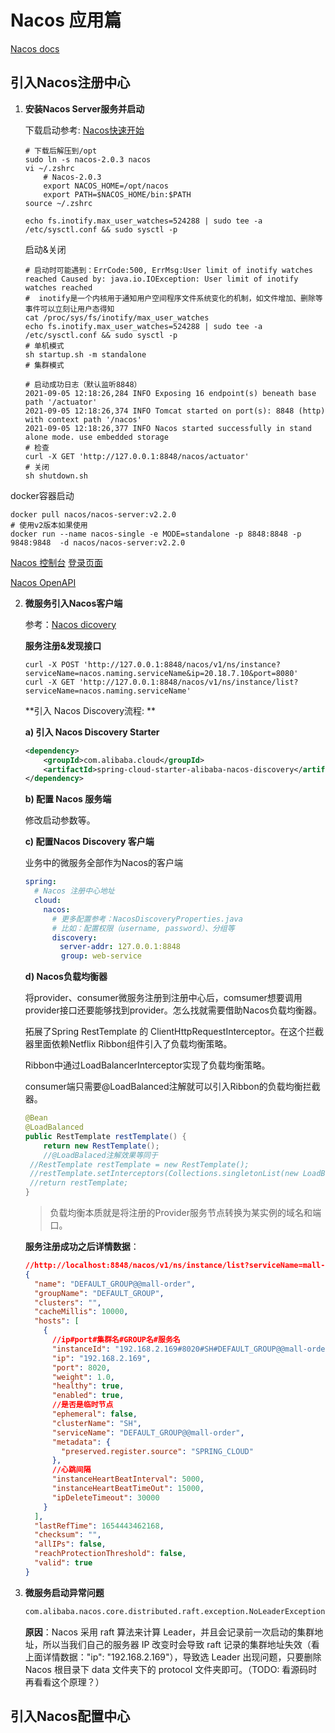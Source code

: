 # Nacos 应用篇

[Nacos docs](https://nacos.io/zh-cn/docs/what-is-nacos.html)

## 引入Nacos注册中心

1. **安装Nacos Server服务并启动**

   下载启动参考: [Nacos快速开始](https://nacos.io/zh-cn/docs/quick-start.html)

   ```shell
   # 下载后解压到/opt
   sudo ln -s nacos-2.0.3 nacos
   vi ~/.zshrc
       # Nacos-2.0.3
       export NACOS_HOME=/opt/nacos
       export PATH=$NACOS_HOME/bin:$PATH
   source ~/.zshrc
   
   echo fs.inotify.max_user_watches=524288 | sudo tee -a /etc/sysctl.conf && sudo sysctl -p
   ```

   启动&关闭

   ```shell
   # 启动时可能遇到：ErrCode:500, ErrMsg:User limit of inotify watches reached Caused by: java.io.IOException: User limit of inotify watches reached
   #  inotify是一个内核用于通知用户空间程序文件系统变化的机制，如文件增加、删除等事件可以立刻让用户态得知
   cat /proc/sys/fs/inotify/max_user_watches
   echo fs.inotify.max_user_watches=524288 | sudo tee -a /etc/sysctl.conf && sudo sysctl -p
   # 单机模式
   sh startup.sh -m standalone
   # 集群模式
   
   # 启动成功日志（默认监听8848）
   2021-09-05 12:18:26,284 INFO Exposing 16 endpoint(s) beneath base path '/actuator'
   2021-09-05 12:18:26,374 INFO Tomcat started on port(s): 8848 (http) with context path '/nacos'
   2021-09-05 12:18:26,377 INFO Nacos started successfully in stand alone mode. use embedded storage
   # 检查
   curl -X GET 'http://127.0.0.1:8848/nacos/actuator'
   # 关闭
   sh shutdown.sh
   ```
   

docker容器启动

```shell
docker pull nacos/nacos-server:v2.2.0  
# 使用v2版本如果使用
docker run --name nacos-single -e MODE=standalone -p 8848:8848 -p 9848:9848  -d nacos/nacos-server:v2.2.0
```

[Nacos 控制台](https://nacos.io/zh-cn/docs/console-guide.html) [登录页面](http://localhost:8848/nacos/index.html#/login)

[Nacos OpenAPI](https://nacos.io/zh-cn/docs/open-api.html)

2. **微服务引入Nacos客户端**

   参考：[Nacos dicovery](https://github.com/alibaba/spring-cloud-alibaba/wiki/Nacos-discovery)

   **服务注册&发现接口**

   ```shell
   curl -X POST 'http://127.0.0.1:8848/nacos/v1/ns/instance?serviceName=nacos.naming.serviceName&ip=20.18.7.10&port=8080'
   curl -X GET 'http://127.0.0.1:8848/nacos/v1/ns/instance/list?serviceName=nacos.naming.serviceName'
   ```

   **引入 Nacos Discovery流程: **

   **a) 引入 Nacos Discovery Starter**

   ```xml
   <dependency>
       <groupId>com.alibaba.cloud</groupId>
       <artifactId>spring-cloud-starter-alibaba-nacos-discovery</artifactId>
   </dependency>
   ```

   **b) 配置 Nacos 服务端**

   修改启动参数等。

   **c) 配置Nacos Discovery 客户端**

   业务中的微服务全部作为Nacos的客户端

   ```yaml
   spring:
     # Nacos 注册中心地址
     cloud:
       nacos:
         # 更多配置参考：NacosDiscoveryProperties.java
         # 比如：配置权限（username, password）、分组等
         discovery:
         　server-addr: 127.0.0.1:8848
           group: web-service
   ```

   **d) Nacos负载均衡器**

   将provider、consumer微服务注册到注册中心后，comsumer想要调用provider接口还要能够找到provider。怎么找就需要借助Nacos负载均衡器。

   拓展了Spring RestTemplate 的 ClientHttpRequestInterceptor。在这个拦截器里面依赖Netflix Ribbon组件引入了负载均衡策略。

   Ribbon中通过LoadBalancerInterceptor实现了负载均衡策略。

   consumer端只需要@LoadBalanced注解就可以引入Ribbon的负载均衡拦截器。

   ```java
   @Bean
   @LoadBalanced
   public RestTemplate restTemplate() {
       return new RestTemplate();
       //@LoadBalaced注解效果等同于
   	//RestTemplate restTemplate = new RestTemplate();
   	//restTemplate.setInterceptors(Collections.singletonList(new LoadBalancerInterceptor(loadBalancer)));
   	//return restTemplate;
   }
   ```

   > 负载均衡本质就是将注册的Provider服务节点转换为某实例的域名和端口。

   **服务注册成功之后详情数据**：

   ```json
   //http://localhost:8848/nacos/v1/ns/instance/list?serviceName=mall-order
   {
     "name": "DEFAULT_GROUP@@mall-order",
     "groupName": "DEFAULT_GROUP",
     "clusters": "",
     "cacheMillis": 10000,
     "hosts": [
       {
         //ip#port#集群名#GROUP名#服务名
         "instanceId": "192.168.2.169#8020#SH#DEFAULT_GROUP@@mall-order",
         "ip": "192.168.2.169",
         "port": 8020,
         "weight": 1.0,
         "healthy": true,
         "enabled": true,
         //是否是临时节点
         "ephemeral": false,
         "clusterName": "SH",
         "serviceName": "DEFAULT_GROUP@@mall-order",
         "metadata": {
           "preserved.register.source": "SPRING_CLOUD"
         },
         //心跳间隔
         "instanceHeartBeatInterval": 5000,
         "instanceHeartBeatTimeOut": 15000,
         "ipDeleteTimeout": 30000
       }
     ],
     "lastRefTime": 1654443462168,
     "checksum": "",
     "allIPs": false,
     "reachProtectionThreshold": false,
     "valid": true
   }
   ```

3. **微服务启动异常问题**

   ```txt
   com.alibaba.nacos.core.distributed.raft.exception.NoLeaderException: The Raft Group [naming_instance_metadata] did not find the Leader node;
   ```

   **原因**：Nacos 采用 raft 算法来计算 Leader，并且会记录前一次启动的集群地址，所以当我们自己的服务器 IP 改变时会导致 raft 记录的集群地址失效（看上面详情数据："ip": "192.168.2.169"），导致选 Leader 出现问题，只要删除 Nacos 根目录下 data 文件夹下的 protocol 文件夹即可。（TODO: 看源码时再看看这个原理？）

   

## 引入Nacos配置中心

